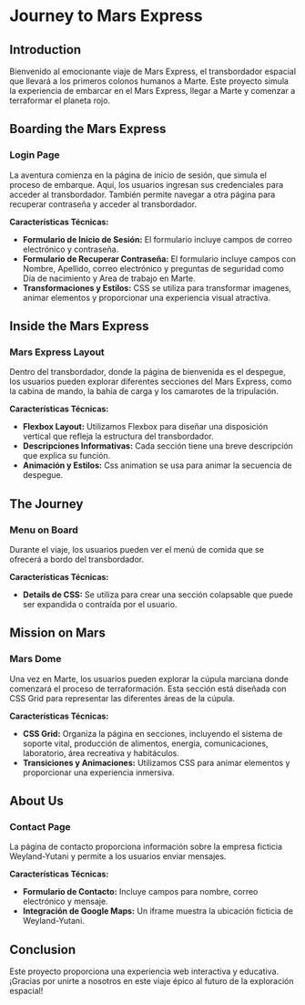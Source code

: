 # Journey to Mars Express

## Introduction

Bienvenido al emocionante viaje de Mars Express, el transbordador espacial que llevará a los primeros colonos humanos a Marte. Este proyecto simula la experiencia de embarcar en el Mars Express, llegar a Marte y comenzar a terraformar el planeta rojo.

## Boarding the Mars Express

### Login Page

La aventura comienza en la página de inicio de sesión, que simula el proceso de embarque. Aquí, los usuarios ingresan sus credenciales para acceder al transbordador. También permite navegar a otra página para recuperar contraseña y acceder al transbordador.

**Características Técnicas:**

-   **Formulario de Inicio de Sesión:** El formulario incluye campos de correo electrónico y contraseña.
-   **Formulario de Recuperar Contraseña:** El formulario incluye campos con Nombre, Apellido, correo electrónico y preguntas de seguridad como Día de nacimiento y Area de trabajo en Marte.
-   **Transformaciones y Estilos:** CSS se utiliza para transformar imagenes, animar elementos y proporcionar una experiencia visual atractiva.

## Inside the Mars Express

### Mars Express Layout

Dentro del transbordador, donde la página de bienvenida es el despegue, los usuarios pueden explorar diferentes secciones del Mars Express, como la cabina de mando, la bahía de carga y los camarotes de la tripulación.

**Características Técnicas:**

-   **Flexbox Layout:** Utilizamos Flexbox para diseñar una disposición vertical que refleja la estructura del transbordador.
-   **Descripciones Informativas:** Cada sección tiene una breve descripción que explica su función.
-   **Animación y Estilos:** Css animation se usa para animar la secuencia de despegue.

## The Journey

### Menu on Board

Durante el viaje, los usuarios pueden ver el menú de comida que se ofrecerá a bordo del transbordador.

**Características Técnicas:**

-   **Details de CSS:** Se utiliza para crear una sección colapsable que puede ser expandida o contraída por el usuario.

## Mission on Mars

### Mars Dome

Una vez en Marte, los usuarios pueden explorar la cúpula marciana donde comenzará el proceso de terraformación. Esta sección está diseñada con CSS Grid para representar las diferentes áreas de la cúpula.

**Características Técnicas:**

-   **CSS Grid:** Organiza la página en secciones, incluyendo el sistema de soporte vital, producción de alimentos, energía, comunicaciones, laboratorio, área recreativa y habitáculos.
-   **Transiciones y Animaciones:** Utilizamos CSS para animar elementos y proporcionar una experiencia inmersiva.

## About Us

### Contact Page

La página de contacto proporciona información sobre la empresa ficticia Weyland-Yutani y permite a los usuarios enviar mensajes.

**Características Técnicas:**

-   **Formulario de Contacto:** Incluye campos para nombre, correo electrónico y mensaje.
-   **Integración de Google Maps:** Un iframe muestra la ubicación ficticia de Weyland-Yutani.

## Conclusion

Este proyecto proporciona una experiencia web interactiva y educativa.
¡Gracias por unirte a nosotros en este viaje épico al futuro de la exploración espacial!
